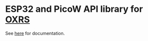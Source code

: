 # ESP32 and PicoW API library for [OXRS](https://oxrs.io)

See [here](https://oxrs.io/docs/libraries/esp32-api-library.html) for documentation.
